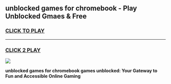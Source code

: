 
## unblocked games for chromebook - Play Unblocked Gmaes & Free
<h3>
<a href="https://news.freeplayer.one?title=unblocked_games_for_chromebook&ref=16F">CLICK TO PLAY</a></h3>
<hr>

<h3>
<a href="https://news.freeplayer.one?title=unblocked_games_for_chromebook&ref=16F">CLICK 2 PLAY</a>
  
</h3>

<a href="https://news.freeplayer.one?title=unblocked_games_for_chromebook&ref=16F/"><img src="https://clearcache.store/games.png"></a>


**unblocked games for chromebook games unblocked: Your Gateway to Fun and Accessible Online Gaming**
